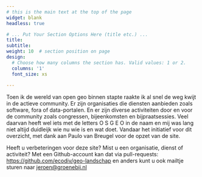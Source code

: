 ```yaml
---
# this is the main text at the top of the page
widget: blank
headless: true

# ... Put Your Section Options Here (title etc.) ...
title: 
subtitle:
weight: 10  # section position on page
design:
  # Choose how many columns the section has. Valid values: 1 or 2.
  columns: '1'
  font_size: xs
  
---
```


Toen ik de wereld van open geo binnen stapte raakte ik al snel de weg kwijt in de actieve community. Er zijn organisaties die diensten aanbieden zoals software, fora of data-portalen. En er zijn diverse activiteiten door en voor de community zoals congressen, bijeenkomsten en bijpraatsessies. Veel daarvan heeft wel iets met de letters O S G E O in de naam en mij was lang niet altijd duidleijk wie nu wie is en wat doet. Vandaar het initiatief voor dit overzicht, met dank aan Paulo van Breugel voor de opzet van de site.

Heeft u verbeteringen voor deze site? Mist u een organisatie, dienst of activiteit? Met een Github-account kan dat via pull-requests: https://github.com/ecodiv/geo-landschap en anders kunt u ook mailtje sturen naar jeroen@groenebij.nl
